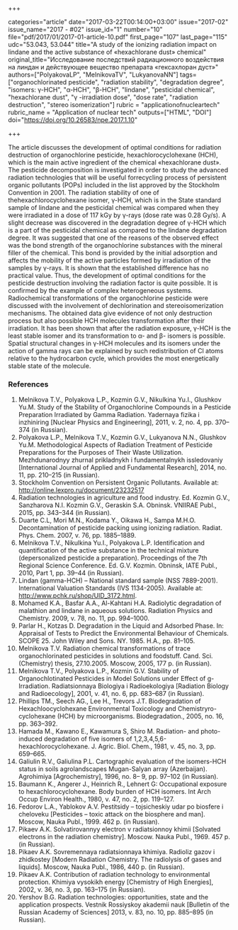 +++

categories="article"
date="2017-03-22T00:14:00+03:00"
issue="2017-02"
issue_name="2017 - #02"
issue_id="1"
number="10"
file="pdf/2017/01/2017-01-article-10.pdf"
first_page="107"
last_page="115"
udc="53.043, 53.044"
title="A study of the ionizing radiation impact on lindane and the active substance of «hexachlorane dust» chemical"
original_title="Исследование последствий радиационного воздействия на линдан и действующее вещество препарата «гексахлоран дуст»"
authors=["PolyakovaLP", "MelnikovaTV", "LukyanovaNN"]
tags=["organochlorinated pesticide", "radiation stability", "degradation degree", "isomers: γ-HCH", "α-HCH", "β-HCH", "lindane", "pesticidal chemical", "hexachlorane dust", "γ -irradiation dose", "dose rate", "radiation destruction", "stereo isomerization"]
rubric = "applicationofnucleartech"
rubric_name = "Application of nuclear tech"
outputs=["HTML", "DOI"]
doi="https://doi.org/10.26583/npe.2017.1.10"

+++

The article discusses the development of optimal conditions for radiation destruction of organochlorine pesticide, hexachlorocyclohexane (HCH), which is the main active ingredient of the chemical «hexachlorane dust». The pesticide decomposition is investigated in order to study the advanced radiation technologies that will be useful forrecycling process of persistent organic pollutants (POPs) included in the list approved by the Stockholm Convention in 2001. The radiation stability of one of thehexachlorocyclohexane isomer, γ-HCH, which is in the State standard sample of lindane and the pesticidal chemical was compared when they were irradiated in a dose of 117 kGy by γ-rays (dose rate was 0.28 Gy/s). A slight decrease was discovered in the degradation degree of γ-HCH which is a part of the pesticidal chemical as compared to the lindane degradation degree. It was suggested that one of the reasons of the observed effect was the bond strength of the organochlorine substances with the mineral filler of the chemical. This bond is provided by the initial adsorption and affects the mobility of the active particles formed by irradiation of the samples by γ-rays. It is shown that the established difference has no practical value. Thus, the development of optimal conditions for the pesticide destruction involving the radiation factor is quite possible. It is confirmed by the example of complex heterogeneous systems. Radiochemical transformations of the organochlorine pesticide were discussed with the involvement of dechlorination and stereoisomerization mechanisms. The obtained data give evidence of not only destruction process but also possible HCH molecules transformation after their irradiation. It has been shown that after the radiation exposure, γ-HCH is the least stable isomer and its transformation to α- and β- isomers is possible. Spatial structural changes in γ-HCH molecules and its isomers under the action of gamma rays can be explained by such redistribution of Cl atoms relative to the hydrocarbon cycle, which provides the most energetically stable state of the molecule.

### References

1. Melnikova T.V., Polyakova L.P., Kozmin G.V., Nikulkina Yu.I., Glushkov Yu.M. Study of the Stability of Organochlorine Compounds in a Pesticide Preparation Irradiated by Gamma Radiation. Yadernaya fizika i inzhiniring [Nuclear Physics and Engineering], 2011, v. 2, no. 4, pp. 370–374 (in Russian).
2. Polyakova L.P., Melnikova T.V., Kozmin G.V., Lukyanova N.N., Glushkov Yu.M. Methodological Aspects of Radiation Treatment of Pesticide Preparations for the Purposes of Their Waste Utilization. Mezhdunarodnyy zhurnal prikladnykh i fundamentalnykh issledovaniy [International Journal of Applied and Fundamental Research], 2014, no. 11, pp. 210–215 (in Russian).
3. Stockholm Convention on Persistent Organic Pollutants. Available at: http://online.lexpro.ru/document/23232517
4. Radiation technologies in agriculture and food industry. Ed. Kozmin G.V., Sanzharova N.I. Kozmin G.V., Geraskin S.A. Obninsk. VNIIRAE Publ., 2015, pp. 343–344 (in Russian).
5. Duarte C.L, Mori M.N., Kodama Y., Oikawa H., Sampa M.H.O. Decontamination of pesticide packing using ionizing radiation. Radiat. Phys. Chem. 2007, v. 76, pp. 1885–1889.
6. Melnikova T.V., Nikulkina Yu.I., Polyakova L.P. Identification and quantification of the active substance in the technical mixture (depersonalized pesticide a preparation). Proceedings of the 7th Regional Science Conference. Ed. G.V. Kozmin. Obninsk, IATE Publ., 2010, Part 1, pp. 39–44 (in Russian).
7. Lindan (gamma-HCH) – National standard sample (NSS 7889-2001). International Valuation Standards (IVS 1134-2005). Available at: http://www.pchk.ru/shop/UID_3172.html.
8. Mohamed K.A., Basfar A.A., Al-Kahtani H.A. Radiolytic degradation of malathion and lindane in aqueous solutions. Radiation Physics and Chemistry. 2009, v. 78, no. 11, pp. 994–1000.
9. Parlar H., Kotzas D. Degradation in the Liquid and Adsorbed Phase. In: Appraisal of Tests to Predict the Environmental Behaviour of Chemicals. SCOPE 25. John Wiley and Sons. NY. 1985. H.A., pp. 81–105.
10. Melnikova T.V. Radiation chemical transformations of trace organochlorinated pesticides in solutions and foodstuff. Cand. Sci. (Chemistry) thesis, 27.10.2005. Moscow, 2005, 177 p. (in Russian).
11. Melnikova T.V., Polyakova L.P., Kozmin G.V. Stability of Organochlotinated Pesticides in Model Solutions under Effect of g-Irradiation. Radiatsionnaya Biologiya i Radioekologiya [Radiation Biology and Radioecology], 2001, v. 41, no. 6, pp. 683–687 (in Russian).
12. Phillips TM., Seech AG., Lee H., Trevors J.T. Biodegradation of Hexachloocyclohexane Environmental Toxicology and Chemistryro-cyclohexane (HCH) by microorganisms. Biodegradation., 2005, no. 16, pp. 363–392.
13. Hamada M., Kawano E., Kawamura S, Shiro M. Radiation- and photo-induced degradation of five isomers of 1,2,3,4,5,6-hexachlorocyclohexane. J. Agric. Biol. Chem., 1981, v. 45, no. 3, pp. 659–665.
14. Galiulin R.V., Galiulina P.L. Cartographic evaluation of the isomers-HCH status in soils agrolandscapes Mugan-Salyan array (Azerbaijan). Agrohimiya [Agrochemistry], 1996, no. 8– 9, pp. 97–102 (in Russian).
15. Baumann K., Angerer J., Heinrich R., Lehnert G: Occupational exposure to hexachlorocyclohexane. Body burden of HCH isomers. Int Arch Occup Environ Health., 1980, v. 47, no. 2, pp. 119–127.
16. Fedorov L.A., Yablokov A.V. Pestitsidy – tojsicheskiy udar po biosfere i cheloveku [Pesticides – toxic attack on the biosphere and man]. Moscow, Nauka Publ., 1999. 462 p. (in Russian).
17. Pikaev A.K. Solvatirovannyy electron v radiatsionnoy khimii [Solvated electrons in the radiation chemistry]. Moscow. Nauka Publ., 1969. 457 p. (in Russian).
18. Pikaev A.K. Sovremennaya radiatsionnaya khimiya. Radioliz gazov i zhidkostey [Modern Radiation Chemistry. The radiolysis of gases and liquids]. Moscow, Nauka Publ., 1986, 440 p. (in Russian).
19. Pikaev A.K. Contribution of radiation technology to environmental protection. Khimiya vysokikh energy [Chemistry of High Energies], 2002, v. 36, no. 3, pp. 163–175 (in Russian).
20. Yershov B.G. Radiation technologies: opportunities, state and the application prospects. Vestnik Rossiyskoy akademii nauk [Bulletin of the Russian Academy of Sciences] 2013, v. 83, no. 10, pp. 885–895 (in Russian).